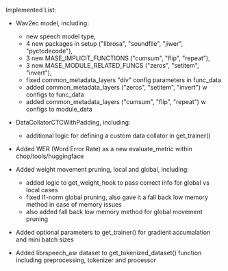
Implemented List:
- Wav2ec model, including:
    - new speech model type, 
    - 4 new packages in setup ("librosa", "soundfile", "jiwer", "pyctcdecode"), 
    - 3 new MASE_IMPLICIT_FUNCTIONS ("cumsum", "flip", "repeat"), 
    - 3 new MASE_MODULE_RELATED_FUNCS ("zeros", "setitem", "invert"), 
    - fixed common_metadata_layers "div" config parameters in func_data
    - added common_metadata_layers ("zeros", "setitem", "invert") w configs to func_data
    - added common_metadata_layers ("cumsum", "flip", "repeat") w configs to module_data
    
- DataCollatorCTCWithPadding, including: 
    - additional logic for defining a custom data collator in get_trainer()

- Added WER (Word Error Rate) as a new evaluate_metric within chop/tools/huggingface

- Added weight movement pruning, local and global, including:
    - added logic to get_weight_hook to pass correct info for global vs local cases
    - fixed l1-norm global pruning, also gave it a fall back low memory method in case of memory issues
    - also added fall back low memory method for global movement pruning

- Added optional parameters to get_trainer() for gradient accumalation and mini batch sizes

- Added librspeech_asr dataset to get_tokenized_dataset() function including preprocessing, tokenizer and processor